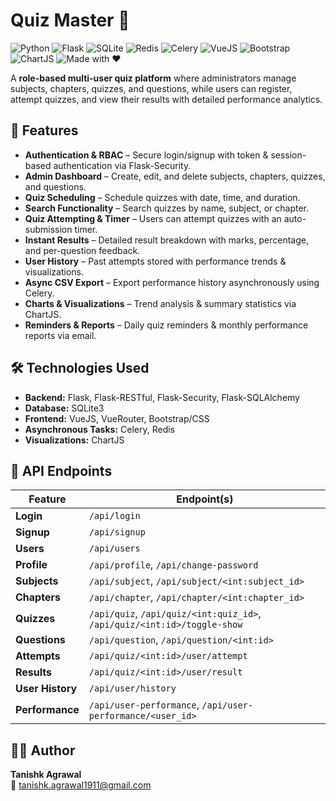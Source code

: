 # Quiz Master 🧠

![Python](https://img.shields.io/badge/Python-3.10-blue?logo=python)
![Flask](https://img.shields.io/badge/Backend-Flask-lightgrey?logo=flask)
![SQLite](https://img.shields.io/badge/SQLite3-Database-lightblue?logo=sqlite)
![Redis](https://img.shields.io/badge/Cache-Redis-D92B2B?logo=redis)
![Celery](https://img.shields.io/badge/Tasks-Celery-37814A?logo=celery)
![VueJS](https://img.shields.io/badge/Frontend-Vue.js-4FC08D?logo=vue.js)
![Bootstrap](https://img.shields.io/badge/Bootstrap-5.0-blueviolet?logo=bootstrap)
![ChartJS](https://img.shields.io/badge/Charts-Chart.js-FF6384?logo=chart.js)
![Made with ❤️](https://img.shields.io/badge/Made%20with-%E2%9D%A4-red)

A **role-based multi-user quiz platform** where administrators manage subjects, chapters, quizzes, and questions, while users can register, attempt quizzes, and view their results with detailed performance analytics. 



## 📌 Features

- **Authentication & RBAC** – Secure login/signup with token & session-based authentication via Flask-Security.  
- **Admin Dashboard** – Create, edit, and delete subjects, chapters, quizzes, and questions.  
- **Quiz Scheduling** – Schedule quizzes with date, time, and duration.  
- **Search Functionality** – Search quizzes by name, subject, or chapter.  
- **Quiz Attempting & Timer** – Users can attempt quizzes with an auto-submission timer.  
- **Instant Results** – Detailed result breakdown with marks, percentage, and per-question feedback.  
- **User History** – Past attempts stored with performance trends & visualizations.  
- **Async CSV Export** – Export performance history asynchronously using Celery.  
- **Charts & Visualizations** – Trend analysis & summary statistics via ChartJS.  
- **Reminders & Reports** – Daily quiz reminders & monthly performance reports via email.  



## 🛠️ Technologies Used

- **Backend:** Flask, Flask-RESTful, Flask-Security, Flask-SQLAlchemy  
- **Database:** SQLite3  
- **Frontend:** VueJS, VueRouter, Bootstrap/CSS  
- **Asynchronous Tasks:** Celery, Redis  
- **Visualizations:** ChartJS  



## 🔗 API Endpoints

| Feature            | Endpoint(s) |
|---------------------|-------------|
| **Login**           | `/api/login` |
| **Signup**          | `/api/signup` |
| **Users**           | `/api/users` |
| **Profile**         | `/api/profile`, `/api/change-password` |
| **Subjects**        | `/api/subject`, `/api/subject/<int:subject_id>` |
| **Chapters**        | `/api/chapter`, `/api/chapter/<int:chapter_id>` |
| **Quizzes**         | `/api/quiz`, `/api/quiz/<int:quiz_id>`, `/api/quiz/<int:id>/toggle-show` |
| **Questions**       | `/api/question`, `/api/question/<int:id>` |
| **Attempts**        | `/api/quiz/<int:id>/user/attempt` |
| **Results**         | `/api/quiz/<int:id>/user/result` |
| **User History**    | `/api/user/history` |
| **Performance**     | `/api/user-performance`, `/api/user-performance/<user_id>` |



## 👨‍💻 Author

**Tanishk Agrawal**  
📧 [tanishk.agrawal1911@gmail.com](mailto:tanishk.agrawal1911@gmail.com) 
